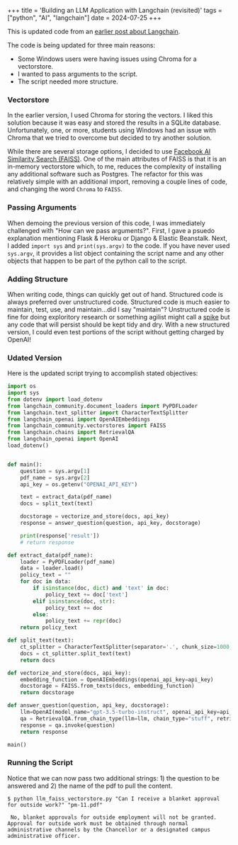 +++
title = 'Building an LLM Application with Langchain (revisited)'
tags = ["python", "AI", "langchain"]
date = 2024-07-25
+++

This is updated code from an [earlier post about Langchain](https://blog.agilephd.com/posts/llm_langchain/).

The code is being updated for three main reasons:
- Some Windows users were having issues using Chroma for a vectorstore.
- I wanted to pass arguments to the script.
- The script needed more structure.

### Vectorstore

In the earlier version, I used Chroma for storing the vectors.  I liked this solution because it was easy and stored the results in a SQLite database.  Unfortunately, one, or more, students using Windows had an issue with Chroma that we tried to overcome but decided to try another solution.

While there are several storage options, I decided to use [Facebook AI Similarity Search (FAISS)](https://python.langchain.com/v0.2/docs/integrations/vectorstores/faiss/).  One of the main attributes of FAISS is that it is an in-memory vectorstore which, to me, reduces the complexity of installing any additional software such as Postgres.  The refactor for this was relatively simple with an additional import, removing a couple lines of code, and changing the word `Chroma` to `FAISS`.

### Passing Arguments

When demoing the previous version of this code, I was immediately challenged with "How can we pass arguments?".  First, I gave a psuedo explanation mentioning Flask & Heroku or Django & Elastic Beanstalk.  Next, I added `import sys` and `print(sys.argv)` to the code.  If you have never used `sys.argv`, it provides a list object containing the script name and any other objects that happen to be part of the python call to the script.

### Adding Structure

When writing code, things can quickly get out of hand.  Structured code is always preferred over unstructured code.  Structured code is much easier to maintain, test, use, and maintain...did I say "maintain"?  Unstructured code is fine for doing exploritory research or something agilist might call a [spike](https://scaledagileframework.com/spikes/) but any code that will persist should be kept tidy and dry.  With a new structured version, I could even test portions of the script without getting charged by OpenAI!

### Udated Version

Here is the updated script trying to accomplish stated objectives:

```python
import os
import sys
from dotenv import load_dotenv
from langchain_community.document_loaders import PyPDFLoader
from langchain.text_splitter import CharacterTextSplitter
from langchain_openai import OpenAIEmbeddings
from langchain_community.vectorstores import FAISS
from langchain.chains import RetrievalQA
from langchain_openai import OpenAI
load_dotenv()


def main():
    question = sys.argv[1]
    pdf_name = sys.argv[2]
    api_key = os.getenv("OPENAI_API_KEY")

    text = extract_data(pdf_name)
    docs = split_text(text)

    docstorage = vectorize_and_store(docs, api_key)
    response = answer_question(question, api_key, docstorage)

    print(response['result'])
    # return response

def extract_data(pdf_name):
    loader = PyPDFLoader(pdf_name)
    data = loader.load()
    policy_text = ""
    for doc in data:
        if isinstance(doc, dict) and 'text' in doc:
            policy_text += doc['text']
        elif isinstance(doc, str):
            policy_text += doc
        else:
            policy_text += repr(doc)
    return policy_text

def split_text(text):
    ct_splitter = CharacterTextSplitter(separator='.', chunk_size=1000, chunk_overlap=200)
    docs = ct_splitter.split_text(text)
    return docs

def vectorize_and_store(docs, api_key):
    embedding_function = OpenAIEmbeddings(openai_api_key=api_key)
    docstorage = FAISS.from_texts(docs, embedding_function)
    return docstorage

def answer_question(question, api_key, docstorage):
    llm=OpenAI(model_name="gpt-3.5-turbo-instruct", openai_api_key=api_key)
    qa = RetrievalQA.from_chain_type(llm=llm, chain_type="stuff", retriever=docstorage.as_retriever())          
    response = qa.invoke(question)
    return response

main()

```

### Running the Script

Notice that we can now pass two additional strings: 1) the question to be answered and 2) the name of the pdf to pull the content. 

```
$ python llm_faiss_vectorstore.py "Can I receive a blanket approval for outside work?" "pm-11.pdf"
```
```
 No, blanket approvals for outside employment will not be granted. Approval for outside work must be obtained through normal administrative channels by the Chancellor or a designated campus administrative officer. 
 ```

